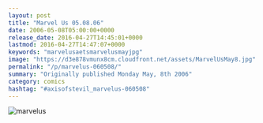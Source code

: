 ```yaml
---
layout: post
title: "Marvel Us 05.08.06"
date: 2006-05-08T05:00:00+0000
release_date: 2016-04-27T14:45:01+0000
lastmod: 2016-04-27T14:47:07+0000
keywords: "marvelusaetsmarvelusmayjpg"
image: "https://d3e878vmunx8cm.cloudfront.net/assets/MarvelUsMay8.jpg"
permalink: "/p/marvelus-060508/"
summary: "Originally published Monday May, 8th 2006"
category: comics
hashtag: "#axisofstevil_marvelus-060508"
---
```


![marvelus](https://d3e878vmunx8cm.cloudfront.net/assets/MarvelUsMay8.jpg)
